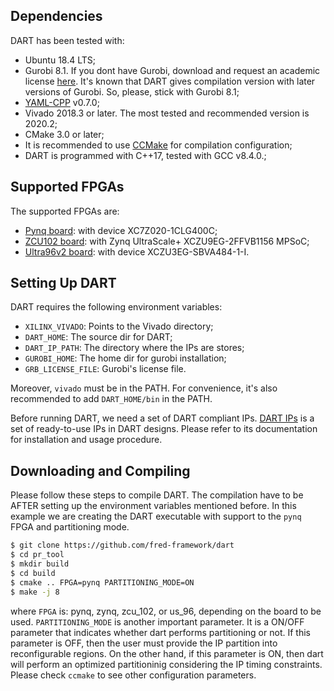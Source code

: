 
## Dependencies

DART has been tested with:

- Ubuntu 18.4 LTS;
- Gurobi 8.1. If you dont have Gurobi, download and request an academic license [here](https://www.gurobi.com/downloads/). It's known that DART gives compilation version with later versions of Gurobi. So, please, stick with Gurobi 8.1;
- [YAML-CPP](https://github.com/jbeder/yaml-cpp/releases/tag/yaml-cpp-0.7.0) v0.7.0;
- Vivado 2018.3 or later. The most tested and recommended version is 2020.2;
- CMake 3.0 or later;
- It is recommended to use [CCMake](https://askubuntu.com/questions/121797/how-do-i-install-ccmake) for compilation configuration;
- DART is programmed with C++17, tested with GCC v8.4.0.;

## Supported FPGAs

The supported FPGAs are:

 - [Pynq board](https://store.digilentinc.com/pynq-z1-python-productivity-for-zynq-7000-arm-fpga-soc/): with device XC7Z020-1CLG400C;
 - [ZCU102 board](https://www.xilinx.com/products/boards-and-kits/ek-u1-zcu102-g.html): with Zynq UltraScale+ XCZU9EG-2FFVB1156 MPSoC;
 - [Ultra96v2 board](https://www.avnet.com/wps/portal/us/products/new-product-introductions/npi/aes-ultra96-v2/): with device XCZU3EG-SBVA484-1-I.


## Setting Up DART

DART requires the following environment variables:

 - `XILINX_VIVADO`: Points to the Vivado directory;
 - `DART_HOME`: The source dir for DART;
 - `DART_IP_PATH`: The directory where the IPs are stores;
 - `GUROBI_HOME`: The home dir for gurobi installation;
 - `GRB_LICENSE_FILE`: Gurobi's license file.

Moreover, `vivado` must be in the PATH. For convenience, it's also recommended to add `DART_HOME/bin` in the PATH.

Before running DART, we need a set of DART compliant IPs. [DART IPs](https://github.com/fred-framework/dart_ips) is a set of ready-to-use IPs in DART designs. Please refer to its documentation for installation and usage procedure.

## Downloading and Compiling

Please follow these steps to compile DART. The compilation have to be AFTER setting up the environment variables mentioned before. In this example we are creating the DART executable with support to the `pynq` FPGA and partitioning mode.

```bash
$ git clone https://github.com/fred-framework/dart
$ cd pr_tool
$ mkdir build
$ cd build
$ cmake .. FPGA=pynq PARTITIONING_MODE=ON
$ make -j 8
```

where `FPGA` is: pynq, zynq, zcu_102, or us_96, depending on the board to be used. `PARTITIONING_MODE` is another important parameter. It is a ON/OFF parameter that indicates whether dart performs partitioning or not. If this parameter is OFF, then the user must provide the IP partition into reconfigurable regions. On the other hand, if this parameter is ON, then dart will perform an optimized partitioninig considering the IP timing constraints. Please check `ccmake` to see other configuration parameters.

